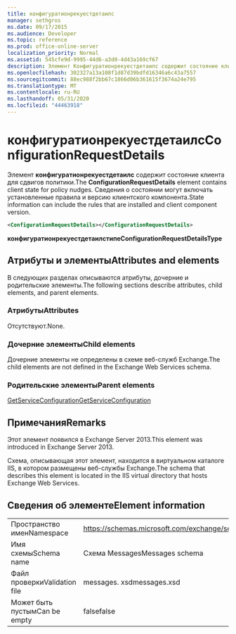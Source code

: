 ```yaml
---
title: конфигуратионрекуестдетаилс
manager: sethgros
ms.date: 09/17/2015
ms.audience: Developer
ms.topic: reference
ms.prod: office-online-server
localization_priority: Normal
ms.assetid: 545cfe9d-9995-44d6-a3d0-4d43a169cf67
description: Элемент Конфигуратионрекуестдетаилс содержит состояние клиента для сдвигов политики. Сведения о состоянии могут включать установленные правила и версию клиентского компонента.
ms.openlocfilehash: 302327a13a108f1d87d39bdfd16346a6c43a7557
ms.sourcegitcommit: 88ec988f2bb67c1866d06b361615f3674a24e795
ms.translationtype: MT
ms.contentlocale: ru-RU
ms.lasthandoff: 05/31/2020
ms.locfileid: "44463918"
---
```

# <a name="configurationrequestdetails"></a><span data-ttu-id="bf4ca-104">конфигуратионрекуестдетаилс</span><span class="sxs-lookup"><span data-stu-id="bf4ca-104">ConfigurationRequestDetails</span></span>

<span data-ttu-id="bf4ca-105">Элемент **конфигуратионрекуестдетаилс** содержит состояние клиента для сдвигов политики.</span><span class="sxs-lookup"><span data-stu-id="bf4ca-105">The **ConfigurationRequestDetails** element contains client state for policy nudges.</span></span> <span data-ttu-id="bf4ca-106">Сведения о состоянии могут включать установленные правила и версию клиентского компонента.</span><span class="sxs-lookup"><span data-stu-id="bf4ca-106">State information can include the rules that are installed and client component version.</span></span> 
  
```XML
<ConfigurationRequestDetails></ConfigurationRequestDetails>
```

 <span data-ttu-id="bf4ca-107">**конфигуратионрекуестдетаилстипе**</span><span class="sxs-lookup"><span data-stu-id="bf4ca-107">**ConfigurationRequestDetailsType**</span></span>
## <a name="attributes-and-elements"></a><span data-ttu-id="bf4ca-108">Атрибуты и элементы</span><span class="sxs-lookup"><span data-stu-id="bf4ca-108">Attributes and elements</span></span>

<span data-ttu-id="bf4ca-109">В следующих разделах описываются атрибуты, дочерние и родительские элементы.</span><span class="sxs-lookup"><span data-stu-id="bf4ca-109">The following sections describe attributes, child elements, and parent elements.</span></span>
  
### <a name="attributes"></a><span data-ttu-id="bf4ca-110">Атрибуты</span><span class="sxs-lookup"><span data-stu-id="bf4ca-110">Attributes</span></span>

<span data-ttu-id="bf4ca-111">Отсутствуют.</span><span class="sxs-lookup"><span data-stu-id="bf4ca-111">None.</span></span>
  
### <a name="child-elements"></a><span data-ttu-id="bf4ca-112">Дочерние элементы</span><span class="sxs-lookup"><span data-stu-id="bf4ca-112">Child elements</span></span>

<span data-ttu-id="bf4ca-113">Дочерние элементы не определены в схеме веб-служб Exchange.</span><span class="sxs-lookup"><span data-stu-id="bf4ca-113">The child elements are not defined in the Exchange Web Services schema.</span></span>
  
### <a name="parent-elements"></a><span data-ttu-id="bf4ca-114">Родительские элементы</span><span class="sxs-lookup"><span data-stu-id="bf4ca-114">Parent elements</span></span>

[<span data-ttu-id="bf4ca-115">GetServiceConfiguration</span><span class="sxs-lookup"><span data-stu-id="bf4ca-115">GetServiceConfiguration</span></span>](getserviceconfiguration.md)
  
## <a name="remarks"></a><span data-ttu-id="bf4ca-116">Примечания</span><span class="sxs-lookup"><span data-stu-id="bf4ca-116">Remarks</span></span>

<span data-ttu-id="bf4ca-117">Этот элемент появился в Exchange Server 2013.</span><span class="sxs-lookup"><span data-stu-id="bf4ca-117">This element was introduced in Exchange Server 2013.</span></span>
  
<span data-ttu-id="bf4ca-118">Схема, описывающая этот элемент, находится в виртуальном каталоге IIS, в котором размещены веб-службы Exchange.</span><span class="sxs-lookup"><span data-stu-id="bf4ca-118">The schema that describes this element is located in the IIS virtual directory that hosts Exchange Web Services.</span></span>
  
## <a name="element-information"></a><span data-ttu-id="bf4ca-119">Сведения об элементе</span><span class="sxs-lookup"><span data-stu-id="bf4ca-119">Element information</span></span>

|||
|:-----|:-----|
|<span data-ttu-id="bf4ca-120">Пространство имен</span><span class="sxs-lookup"><span data-stu-id="bf4ca-120">Namespace</span></span>  <br/> |https://schemas.microsoft.com/exchange/services/2006/messages  <br/> |
|<span data-ttu-id="bf4ca-121">Имя схемы</span><span class="sxs-lookup"><span data-stu-id="bf4ca-121">Schema name</span></span>  <br/> |<span data-ttu-id="bf4ca-122">Схема Messages</span><span class="sxs-lookup"><span data-stu-id="bf4ca-122">Messages schema</span></span>  <br/> |
|<span data-ttu-id="bf4ca-123">Файл проверки</span><span class="sxs-lookup"><span data-stu-id="bf4ca-123">Validation file</span></span>  <br/> |<span data-ttu-id="bf4ca-124">messages. xsd</span><span class="sxs-lookup"><span data-stu-id="bf4ca-124">messages.xsd</span></span>  <br/> |
|<span data-ttu-id="bf4ca-125">Может быть пустым</span><span class="sxs-lookup"><span data-stu-id="bf4ca-125">Can be empty</span></span>  <br/> |<span data-ttu-id="bf4ca-126">false</span><span class="sxs-lookup"><span data-stu-id="bf4ca-126">false</span></span>  <br/> |
   

